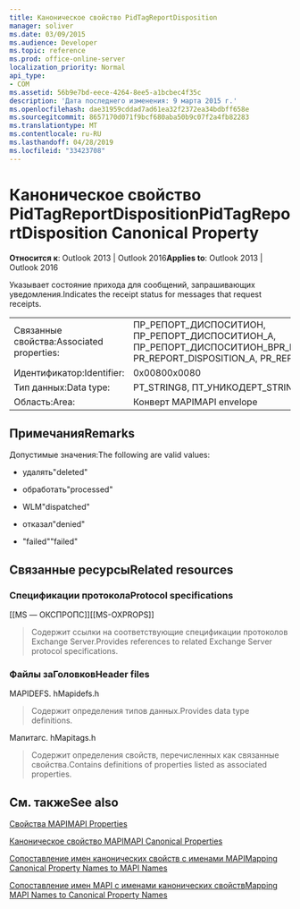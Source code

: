 ```yaml
---
title: Каноническое свойство PidTagReportDisposition
manager: soliver
ms.date: 03/09/2015
ms.audience: Developer
ms.topic: reference
ms.prod: office-online-server
localization_priority: Normal
api_type:
- COM
ms.assetid: 56b9e7bd-eece-4264-8ee5-a1bcbec4f35c
description: 'Дата последнего изменения: 9 марта 2015 г.'
ms.openlocfilehash: dae31959cddad7ad61ea32f2372ea34bdbff658e
ms.sourcegitcommit: 8657170d071f9bcf680aba50b9c07f2a4fb82283
ms.translationtype: MT
ms.contentlocale: ru-RU
ms.lasthandoff: 04/28/2019
ms.locfileid: "33423708"
---
```

# <a name="pidtagreportdisposition-canonical-property"></a><span data-ttu-id="7fac4-103">Каноническое свойство PidTagReportDisposition</span><span class="sxs-lookup"><span data-stu-id="7fac4-103">PidTagReportDisposition Canonical Property</span></span>

  
  
<span data-ttu-id="7fac4-104">**Относится к**: Outlook 2013 | Outlook 2016</span><span class="sxs-lookup"><span data-stu-id="7fac4-104">**Applies to**: Outlook 2013 | Outlook 2016</span></span> 
  
<span data-ttu-id="7fac4-105">Указывает состояние прихода для сообщений, запрашивающих уведомления.</span><span class="sxs-lookup"><span data-stu-id="7fac4-105">Indicates the receipt status for messages that request receipts.</span></span> 
  
|||
|:-----|:-----|
|<span data-ttu-id="7fac4-106">Связанные свойства:</span><span class="sxs-lookup"><span data-stu-id="7fac4-106">Associated properties:</span></span>  <br/> |<span data-ttu-id="7fac4-107">ПР_РЕПОРТ_ДИСПОСИТИОН, ПР_РЕПОРТ_ДИСПОСИТИОН_А, ПР_РЕПОРТ_ДИСПОСИТИОН_В</span><span class="sxs-lookup"><span data-stu-id="7fac4-107">PR_REPORT_DISPOSITION, PR_REPORT_DISPOSITION_A, PR_REPORT_DISPOSITION_W</span></span>  <br/> |
|<span data-ttu-id="7fac4-108">Идентификатор:</span><span class="sxs-lookup"><span data-stu-id="7fac4-108">Identifier:</span></span>  <br/> |<span data-ttu-id="7fac4-109">0x0080</span><span class="sxs-lookup"><span data-stu-id="7fac4-109">0x0080</span></span>  <br/> |
|<span data-ttu-id="7fac4-110">Тип данных:</span><span class="sxs-lookup"><span data-stu-id="7fac4-110">Data type:</span></span>  <br/> |<span data-ttu-id="7fac4-111">PT_STRING8, ПТ_УНИКОДЕ</span><span class="sxs-lookup"><span data-stu-id="7fac4-111">PT_STRING8, PT_UNICODE</span></span>  <br/> |
|<span data-ttu-id="7fac4-112">Область:</span><span class="sxs-lookup"><span data-stu-id="7fac4-112">Area:</span></span>  <br/> |<span data-ttu-id="7fac4-113">Конверт MAPI</span><span class="sxs-lookup"><span data-stu-id="7fac4-113">MAPI envelope</span></span>  <br/> |
   
## <a name="remarks"></a><span data-ttu-id="7fac4-114">Примечания</span><span class="sxs-lookup"><span data-stu-id="7fac4-114">Remarks</span></span>

<span data-ttu-id="7fac4-115">Допустимые значения:</span><span class="sxs-lookup"><span data-stu-id="7fac4-115">The following are valid values:</span></span>
  
- <span data-ttu-id="7fac4-116">удалять</span><span class="sxs-lookup"><span data-stu-id="7fac4-116">"deleted"</span></span>
    
- <span data-ttu-id="7fac4-117">обработать</span><span class="sxs-lookup"><span data-stu-id="7fac4-117">"processed"</span></span>
    
- <span data-ttu-id="7fac4-118">WLM</span><span class="sxs-lookup"><span data-stu-id="7fac4-118">"dispatched"</span></span>
    
- <span data-ttu-id="7fac4-119">отказал</span><span class="sxs-lookup"><span data-stu-id="7fac4-119">"denied"</span></span>
    
- <span data-ttu-id="7fac4-120">"failed"</span><span class="sxs-lookup"><span data-stu-id="7fac4-120">"failed"</span></span>
    
## <a name="related-resources"></a><span data-ttu-id="7fac4-121">Связанные ресурсы</span><span class="sxs-lookup"><span data-stu-id="7fac4-121">Related resources</span></span>

### <a name="protocol-specifications"></a><span data-ttu-id="7fac4-122">Спецификации протокола</span><span class="sxs-lookup"><span data-stu-id="7fac4-122">Protocol specifications</span></span>

<span data-ttu-id="7fac4-123">[[MS — ОКСПРОПС]]</span><span class="sxs-lookup"><span data-stu-id="7fac4-123">[[MS-OXPROPS]]</span></span> 
  
> <span data-ttu-id="7fac4-124">Содержит ссылки на соответствующие спецификации протоколов Exchange Server.</span><span class="sxs-lookup"><span data-stu-id="7fac4-124">Provides references to related Exchange Server protocol specifications.</span></span>
    
### <a name="header-files"></a><span data-ttu-id="7fac4-125">Файлы заГоловков</span><span class="sxs-lookup"><span data-stu-id="7fac4-125">Header files</span></span>

<span data-ttu-id="7fac4-126">MAPIDEFS. h</span><span class="sxs-lookup"><span data-stu-id="7fac4-126">Mapidefs.h</span></span>
  
> <span data-ttu-id="7fac4-127">Содержит определения типов данных.</span><span class="sxs-lookup"><span data-stu-id="7fac4-127">Provides data type definitions.</span></span>
    
<span data-ttu-id="7fac4-128">Мапитагс. h</span><span class="sxs-lookup"><span data-stu-id="7fac4-128">Mapitags.h</span></span>
  
> <span data-ttu-id="7fac4-129">Содержит определения свойств, перечисленных как связанные свойства.</span><span class="sxs-lookup"><span data-stu-id="7fac4-129">Contains definitions of properties listed as associated properties.</span></span>
    
## <a name="see-also"></a><span data-ttu-id="7fac4-130">См. также</span><span class="sxs-lookup"><span data-stu-id="7fac4-130">See also</span></span>



[<span data-ttu-id="7fac4-131">Свойства MAPI</span><span class="sxs-lookup"><span data-stu-id="7fac4-131">MAPI Properties</span></span>](mapi-properties.md)
  
[<span data-ttu-id="7fac4-132">Каноническое свойство MAPI</span><span class="sxs-lookup"><span data-stu-id="7fac4-132">MAPI Canonical Properties</span></span>](mapi-canonical-properties.md)
  
[<span data-ttu-id="7fac4-133">Сопоставление имен канонических свойств с именами MAPI</span><span class="sxs-lookup"><span data-stu-id="7fac4-133">Mapping Canonical Property Names to MAPI Names</span></span>](mapping-canonical-property-names-to-mapi-names.md)
  
[<span data-ttu-id="7fac4-134">Сопоставление имен MAPI с именами канонических свойств</span><span class="sxs-lookup"><span data-stu-id="7fac4-134">Mapping MAPI Names to Canonical Property Names</span></span>](mapping-mapi-names-to-canonical-property-names.md)

